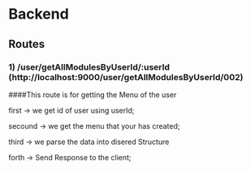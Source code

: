 # Backend
  ## Routes
  ### 1)  /user/getAllModulesByUserId/:userId (http://localhost:9000/user/getAllModulesByUserId/002)
  ####This route is for getting the Menu of the user
  <p>first -> we get id of user using userId;</p>
  <p> secound -> we get the menu that your has created;</p>
  <p>third -> we parse the data into disered Structure </p>
  <p>forth -> Send Response to the client;</p>
